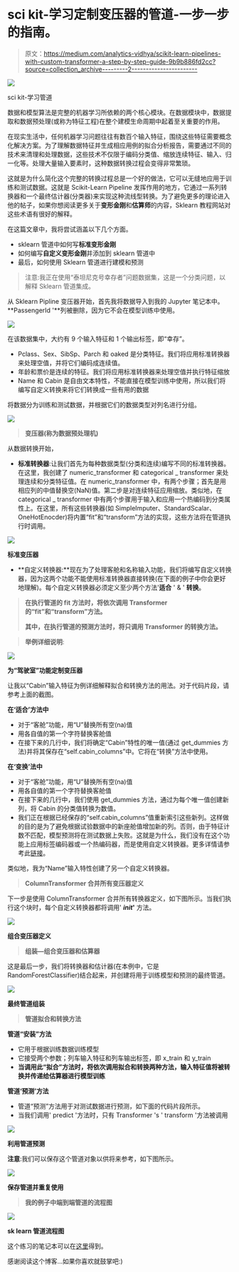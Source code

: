 # sci kit-学习定制变压器的管道-一步一步的指南。

> 原文：<https://medium.com/analytics-vidhya/scikit-learn-pipelines-with-custom-transformer-a-step-by-step-guide-9b9b886fd2cc?source=collection_archive---------2----------------------->

![](img/c2e41960df7a37007b7132b5dd1e5c29.png)

sci kit-学习管道

数据和模型算法是完整的机器学习所依赖的两个核心模块。在数据模块中，数据提取和数据预处理(或称为特征工程)在整个建模生命周期中起着至关重要的作用。

在现实生活中，任何机器学习问题往往有数百个输入特征，围绕这些特征需要概念化解决方案。为了理解数据特征并生成相应用例的拟合分析报告，需要通过不同的技术来清理和处理数据，这些技术不仅限于编码分类值、缩放连续特征、输入、归一化等。处理大量输入要素时，这种数据转换过程会变得非常繁琐。

这就是为什么简化这个完整的转换过程总是一个好的做法，它可以无缝地应用于训练和测试数据。这就是 Scikit-Learn Pipeline 发挥作用的地方，它通过一系列转换器和一个最终估计器(分类器)来实现这种流线型转换。为了避免更多的理论进入他的帖子，如果你想阅读更多关于**变形金刚**和**估算师**的内容，Sklearn 教程网站对这些术语有很好的解释。

在这篇文章中，我将尝试涵盖以下几个方面。

*   sklearn 管道中如何写**标准变形金刚**
*   如何编写**自定义变形金刚**并添加到 sklearn 管道中
*   最后，如何使用 Sklearn 管道进行建模和预测

> 注意:我正在使用“泰坦尼克号幸存者”问题数据集，这是一个分类问题，以解释 Sklearn 管道集成。

从 Sklearn Pipline 变压器开始，首先我将数据导入到我的 Jupyter 笔记本中。**PassengerId '**列被删除，因为它不会在模型训练中使用。

![](img/5151a10f2437aead0c4d997686d3b069.png)

在该数据集中，大约有 9 个输入特征和 1 个输出标签，即“幸存”。

*   Pclass、Sex、SibSp、Parch 和 oaked 是分类特征。我们将应用标准转换器来处理空值，并将它们编码成连续值。
*   年龄和票价是连续的特征。我们将应用标准转换器来处理空值并执行特征缩放
*   Name 和 Cabin 是自由文本特性，不能直接在模型训练中使用，所以我们将编写自定义转换来将它们转换成一些有用的数据

将数据分为训练和测试数据，并根据它们的数据类型对列名进行分组。

![](img/0aa13bb346e5e849ae2e7f6d65b458b5.png)

> **变压器(称为数据预处理机)**

从数据转换开始，

*   **标准转换器**:让我们首先为每种数据类型(分类和连续)编写不同的标准转换器。在这里，我创建了 numeric_transformer 和 categorical _ transformer 来处理连续和分类特征值。在 numeric_transformer 中，有两个步骤；首先是用相应列的中值替换空(NaN)值。第二步是对连续特征应用缩放。类似地，在 categorical _ transformer 中有两个步骤用于输入和应用一个热编码到分类属性上。在这里，所有这些转换器(如 SimpleImputer、StandardScalar、OneHotEnocder)将内置“fit”和“transform”方法的实现，这些方法将在管道执行时调用。

![](img/6f4a454df0d5212159fdc8602c224348.png)

**标准变压器**

*   **自定义转换器:**现在为了处理客舱和名称输入功能，我们将编写自定义转换器，因为这两个功能不能使用标准转换器直接转换(在下面的例子中你会更好地理解)。每个自定义转换器必须定义至少两个方法'**适合** ' & ' **转换**。

> **在执行管道的 fit 方法时，将依次调用 Transformer 的“fit”和“transform”方法。**
> 
> **其中，在执行管道的预测方法时，将只调用 Transformer 的转换方法。**

> **举例详细说明**:

![](img/4c3a65e835dfb611f6758a41191e5225.png)

**为“驾驶室”功能定制变压器**

让我以“Cabin”输入特征为例详细解释拟合和转换方法的用法。对于代码片段，请参考上面的截图。

**在‘适合’方法中**

*   对于“客舱”功能，用“U”替换所有空(na)值
*   用各自值的第一个字符替换客舱值
*   在接下来的几行中，我们将确定“Cabin”特性的唯一值(通过 get_dummies 方法)并将其保存在“self.cabin_columns”中。它将在“转换”方法中使用。

**在‘变换’法中**

*   对于“客舱”功能，用“U”替换所有空(na)值
*   用各自值的第一个字符替换客舱值
*   在接下来的几行中，我们使用 get_dummies 方法，通过为每个唯一值创建新列，将 Cabin 的分类值转换为数值。
*   我们正在根据已经保存的“self.cabin_columns”值重新索引这些新列。这样做的目的是为了避免根据试验数据中的新座舱值增加新的列。否则，由于特征计数不匹配，模型预测将在测试数据上失败。这就是为什么，我们没有在这个功能上应用标签编码器或一个热编码器，而是使用自定义转换器。更多详情请参考此[链接](https://stackoverflow.com/questions/21057621/sklearn-labelencoder-with-never-seen-before-values)。

类似地，我为“Name”输入特性创建了另一个自定义转换器。

> **ColumnTransformer 合并所有变压器定义**

下一步是使用 ColumnTransformer 合并所有转换器定义，如下图所示。当我们执行这个块时，每个自定义转换器都将调用' **_init_'** 方法。

![](img/e5ce1ec154920f72dcdcd07cfd4991e3.png)

**组合变压器定义**

> **组装—组合变压器和估算器**

这是最后一步，我们将转换器和估计器(在本例中，它是 RandomForestClassifier)结合起来，并创建将用于训练模型和预测的最终管道。

![](img/89cb93b45ae4d963f3605d41d641fe10.png)

**最终管道组装**

> **管道拟合和转换方法**

**管道“安装”方法**

*   它用于根据训练数据训练模型
*   它接受两个参数；列车输入特征和列车输出标签，即 x_train 和 y_train
*   **当调用此“拟合”方法时，将依次调用拟合和转换两种方法，输入特征值将被转换并传递给估算器进行模型训练**

**管道‘预测’方法**

*   管道“预测”方法用于对测试数据进行预测，如下面的代码片段所示。
*   当我们调用' predict '方法时，只有 Transformer 's ' transform '方法被调用

![](img/5c01212f08084e58387f946b3a9a7726.png)

**利用管道预测**

**注意**:我们可以保存这个管道对象以供将来参考，如下图所示。

![](img/d6f408c2119db0909c3c9a3dc17ddff0.png)

**保存管道并重复使用**

> **我的例子中端到端管道的流程图**

![](img/bc83f69dedb87eaf0d5661408c02a4c3.png)

**sk learn 管道流程图**

这个练习的笔记本可以在[这里](https://github.com/abhi-rawat1/machine_learning_projects/tree/master/Sklearn_Pipeline_Custom_transformer)得到。

感谢阅读这个博客…如果你喜欢就鼓掌吧:)